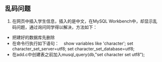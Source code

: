 ## 乱码问题
1. 在网页中插入学生信息，插入的是中文，在MySQL Workbench中，却显示乱码问题，通过询问同学得以解决，方法如下：
* 把建好的数据库先删除
* 在命令行执行如下语句：
    show variables like 'character';
    set character_set_server=utf8;
    set character_set_database=utf8;
* 在add.c中创建表之前加入musql_query(db,"set character set utf8");
   
